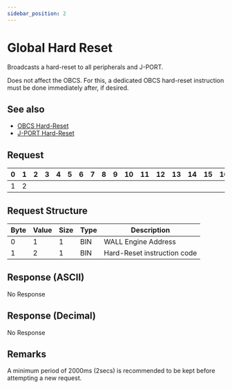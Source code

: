 ```yaml
---
sidebar_position: 2
---
```


# Global Hard Reset

Broadcasts a hard-reset to all peripherals and J-PORT.

Does not affect the OBCS. For this, a dedicated OBCS hard-reset instruction must be done immediately after, if desired.

## See also
- [OBCS Hard-Reset](../c-port/hard-reset.md)
- [J-PORT Hard-Reset](../j-port/hard-reset.md)

## Request

| 0  | 1  | 2  | 3  | 4  | 5  | 6  | 7  | 8  | 9  | 10 | 11 | 12 | 13 | 14 | 15 | 16 | 17 | 18 | 19 | 20 | 21 | 22 | 23 | 24 | 25 | 26 | 27 | 28 | 29 | 30 | 31 |
|----|----|----|----|----|----|----|----|----|----|----|----|----|----|----|----|----|----|----|----|----|----|----|----|----|----|----|----|----|----|----|----|
| 1 | 2 |    |  |    |    |    |    |    |    |    |    |    |    |    |    |    |    |    |    |    |    |    |    |    |    |    |    |    |    |    |  |

## Request Structure

| Byte | Value | Size | Type | Description                              |
|------|-------|------|------|------------------------------------------|
| 0    | 1   | 1    | BIN  | WALL Engine Address                    |
| 1    | 2    | 1    | BIN  | Hard-Reset instruction code    |

## Response (ASCII)

No Response

## Response (Decimal)

No Response

## Remarks

A minimum period of 2000ms (2secs) is recommended to be kept before attempting a new request.
